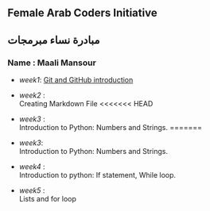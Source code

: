 ## Female Arab Coders Initiative
## مبادرة نساء مبرمجات
### Name : Maali Mansour
* _week1_: [Git and GitHub introduction](https://github.com/mansourmaali/udemy-git)

* _week2_ :    
Creating Markdown File
<<<<<<< HEAD
* _week3_ :    
Introduction to Python: Numbers and Strings.
=======

* _week3_:    
Introduction to Python: Numbers and Strings.

* _week4_ :    
Introduction to python: If statement, While loop.

* _week5_ :    
    Lists and for loop
